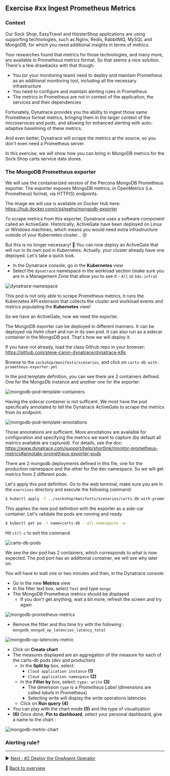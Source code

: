 ## Exercise #xx Ingest Prometheus Metrics

### Context

Our Sock Shop, EasyTravel and HipsterShop applications are using supporting technologies, such as Nginx, Redis, RabbitMQ, MySQL and MongoDB, for which you need additional insights in terms of metrics.

Your researches found that metrics for those technologies, and many more, are available in Prometheus metrics format. So that seems a nice solution. There's a few drawbacks with that though: 

- You (or your monitoring team) need to deploy and maintain Prometheus as an additional monitoring tool, including all the necessary infrastructure
- You need to configure and maintain alerting rules in Prometheus 
- The metrics in Prometheus are not in context of the application, the services and their dependencies

Fortunately, Dynatrace provides you the ability to ingest those same Prometheus format metrics, bringing them in the larger context of the microservices and pods, and allowing for enhanced alerting with auto-adaptive baselining of these metrics.

And even better, Dynatrace will scrape the metrics at the source, so you don't even need a Prometheus server. 

In this exercise, we will show how you can bring in MongoDB metrics for the Sock Shop carts service data stores.

### The MongoDB Prometheus exporter

We will use the containerized version of the Percona MongoDB Prometheus exporter. The exporter exposes MongoDB metrics, in OpenMetrics (i.e. Prometheus) format, via HTTP(S) endpoints.

The image we will use is available on Docker Hub here: https://hub.docker.com/r/ssheehy/mongodb-exporter 

To scrape metrics from this exporter, Dynatrace uses a software component called an ActiveGate. Historically, ActiveGate have been deployed on Linux or Windows machines, which means you would need extra infrastructure outside of your Kubernetes cluster... :unamused: 

But this is no longer necessary! :metal: You can now deploy an ActiveGate that will run in its own pod in Kubernetes. Actually, your cluster already have one deployed. Let's take a quick look.

- In the Dynatrace console, go in the <b>Kubernetes</b> view
- Select the `dynatrace` namespace in the workload section (make sure you are in a Management Zone that allow you to see it - `All` or `k8s-infra`)

![dynatrace-namespace](../../assets/images/dynatrace-namespace.png)

This pod is not only able to scrape Prometheus metrics, it runs the Kubernetes API extension that collects the cluster and workload events and metrics populating the <b>Kubernetes</b> view! 

So we have an ActiveGate, now we need the exporter.

The MongoDB exporter can be deployed in different manners. It can be deployed via <i>Helm chart</i> and run in its own pod. It can also run as a sidecar container in the MongoDB pod. That's how we will deploy it.

If you have not already, load the class Github repo in your browser: https://github.com/steve-caron-dynatrace/dynatrace-k8s 

Browse to the `sockshop/manifests/scenarios`, and click on `carts-db-with-prometheus-exporter.yml`

In the pod template definition, you can see there are 2 containers defined. One for the MongoDb instance and another one for the exporter.

![mongodb-pod-template-containers](../../assets/images/mongodb-pod-template-containers.png)

Having the sidecar container is not sufficent. We most have the pod specifically annotated to tell the Dynatrace ActiveGate to scrape the metrics from its endpoint.

![mongodb-pod-template-annotations](../../assets/images/mongodb-pod-template-annotations.png)

Those annotations are sufficient. More annotations are available for configuration and specifying the metrics we want to capture (by default all metrics available are captured). For details, see the doc: https://www.dynatrace.com/support/help/shortlink/monitor-prometheus-metrics#annotate-prometheus-exporter-pods 

There are 2 mongodb deployments defined in this file, one for the production namespace and the other for the dev namespace. So we will get metrics from 2 different pods.

Let's apply this pod definition. Go to the web terminal, make sure you are in the `exercises` directory and execute the following command:

```sh
$ kubectl apply -f ../sockshop/manifests/scenarios/carts-db-with-prometheus-exporter.yml
```
This applies the new pod definition with the exporter as a side-car container. Let's validate the pods are running and ready.

```sh
$ kubectl get po -l name=carts-db --all-namespaces -w
```
Hit `ctrl-c` to exit the command

![carts-db-pods](../../assets/images/carts-db-pods.png)

We see the dev pod has 2 containers, which corresponds to what is now expected. The pod port has an additional container, we will see why later on.

You will have to wait one or two minutes and then, in the Dynatrace console:

- Go in the new <b>Metrics</b> view
- In the filter text box, select `Text` and type `mongo`
- The MongoDB Prometheus metrics should be displayed
  - If you don't get anything, wait a bit more, refresh the screen and try again

![mongodb-prometheus-metrics](../../assets/images/mongodb-prometheus-metrics.png) 

- Remove the filter and this time try with the following : `mongodb_mongod_op_latencies_latency_total`

![mongodb-op-latencies-metric](../../assets/images/mongodb-op-latencies-metric.png)

- Click on <b>Create chart</b>
- The measures displayed are an aggregation of the measure for each of the carts-db pods (dev and production)
  - In the <b>Split by</b> box, select:
    - `Cloud application instance` <b>(1)</b>
    - `Cloud application namespace` <b>(2)</b>
  - In the <b>Filter by</b> box, select: `type: write` <b>(3)</b>
    - The dimension `type` is a <i>Prometheus Label</i> (dimensions are called <i>labels</i> in Prometheus)
    - Selecting write will display the write operations latencies
  - Click on <b>Run query</b> <b>(4)</b>
- You can play with the chart mode <b>(5)</b> and the type of visualization
- <b>(6)</b> Once done, <b>Pin to dashboard</b>, select your personal dashboard, give a name to the chart : 

![mongodb-metric-chart](../../assets/images/mongodb-metric-chart.png)

### Alerting rule?

---

:arrow_forward: [Next : #2 Deploy the OneAgent Operator](../02_Deploy_OneAgent_Operator)

:arrow_up_small: [Back to overview](../)
